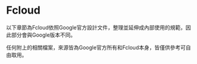 # Fcloud
以下章節為Fcloud依照Google官方設計文件，整理並延伸成內部使用的規範，因此部分會與Google版本不同。

任何附上的相關檔案，來源皆為Google官方所有和Fcloud本身，皆僅供參考可自由取用。